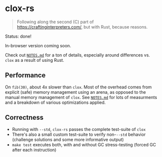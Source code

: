 # clox-rs

> Following along the second (C) part of https://craftinginterpreters.com/, but with Rust, because reasons. 

Status: done!

In-browser version coming soon.

Check out [`NOTES.md`](NOTES.md) for a ton of details, especially around differences vs. `clox` as a result of using Rust.

## Performance

On `fib(30)`, about 4x slower than `clox`. Most of the overhead comes from explicit (safe) memory management using an arena, as opposed to the manual memory management of `clox`. See [`NOTES.md`](NOTES.md) for lots of measurments and a breakdown of various optimizations applied.

## Correctness

* Running with `--std`, `clox-rs` passes the complete test-suite of `clox`
* There's also a small custom test-suite to verify non-`--std` behavior (challenge solutions and some more informative output)
* `make test` executes both, with and without GC stress-testing (forced GC after each instruction)
